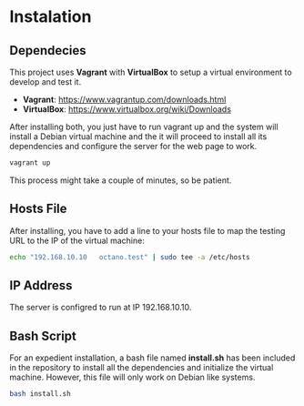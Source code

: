 # Instalation


## Dependecies

This project uses **Vagrant** with **VirtualBox** to setup a virtual environment to develop and test it.

- **Vagrant**: https://www.vagrantup.com/downloads.html
- **VirtualBox**: https://www.virtualbox.org/wiki/Downloads

After installing both, you just have to run vagrant up and the system will install a Debian virtual machine and the it will proceed to install all its dependencies and configure the server for the web page to work.

```bash
vagrant up
```

This process might take a couple of minutes, so be patient.

## Hosts File

After installing, you have to add a line to your hosts file to map the testing URL to the IP of the virtual machine:

```bash
echo "192.168.10.10   octano.test" | sudo tee -a /etc/hosts
```

## IP Address

The server is configred to run at IP 192.168.10.10.

## Bash Script

For an expedient installation, a bash file named **install.sh** has been included in the repository to install all the dependencies and initialize the virtual machine. However, this file will only work on Debian like systems.

```bash
bash install.sh
```